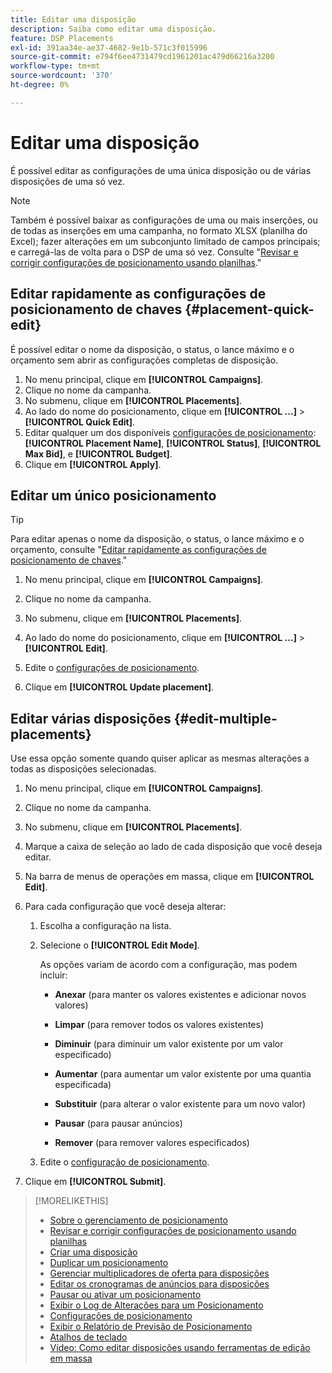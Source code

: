 ```yaml
---
title: Editar uma disposição
description: Saiba como editar uma disposição.
feature: DSP Placements
exl-id: 391aa34e-ae37-4682-9e1b-571c3f015996
source-git-commit: e794f6ee4731479cd1961201ac479d66216a3200
workflow-type: tm+mt
source-wordcount: '370'
ht-degree: 0%

---
```


# Editar uma disposição

É possível editar as configurações de uma única disposição ou de várias disposições de uma só vez.

<!-- Some placements don't have these options. Clarify which placement types aren't eligible -- is it PG placements, or all placements using private inventory? And anything else? -->

>[!NOTE]
>
>Também é possível baixar as configurações de uma ou mais inserções, ou de todas as inserções em uma campanha, no formato XLSX (planilha do Excel); fazer alterações em um subconjunto limitado de campos principais; e carregá-las de volta para o DSP de uma só vez. Consulte &quot;[Revisar e corrigir configurações de posicionamento usando planilhas](placement-qa.md).&quot;

## Editar rapidamente as configurações de posicionamento de chaves {#placement-quick-edit}

É possível editar o nome da disposição, o status, o lance máximo e o orçamento sem abrir as configurações completas de disposição.

1. No menu principal, clique em **[!UICONTROL Campaigns]**.
1. Clique no nome da campanha.
1. No submenu, clique em **[!UICONTROL Placements]**.
1. Ao lado do nome do posicionamento, clique em  **[!UICONTROL ...]** > **[!UICONTROL Quick Edit]**.
1. Editar qualquer um dos disponíveis [configurações de posicionamento](placement-settings.md):  **[!UICONTROL Placement Name]**, **[!UICONTROL Status]**, **[!UICONTROL Max Bid]**, e **[!UICONTROL Budget]**.
1. Clique em **[!UICONTROL Apply]**.

## Editar um único posicionamento

>[!TIP]
>
> Para editar apenas o nome da disposição, o status, o lance máximo e o orçamento, consulte &quot;[Editar rapidamente as configurações de posicionamento de chaves](#placement-quick-edit).&quot;

1. No menu principal, clique em **[!UICONTROL Campaigns]**.

1. Clique no nome da campanha.

1. No submenu, clique em **[!UICONTROL Placements]**.

1. Ao lado do nome do posicionamento, clique em  **[!UICONTROL ...]** > **[!UICONTROL Edit]**.

1. Edite o [configurações de posicionamento](placement-settings.md).

1. Clique em **[!UICONTROL Update placement]**.

## Editar várias disposições {#edit-multiple-placements}

Use essa opção somente quando quiser aplicar as mesmas alterações a todas as disposições selecionadas.

1. No menu principal, clique em **[!UICONTROL Campaigns]**.

1. Clique no nome da campanha.

1. No submenu, clique em **[!UICONTROL Placements]**.

1. Marque a caixa de seleção ao lado de cada disposição que você deseja editar.

1. Na barra de menus de operações em massa, clique em **[!UICONTROL Edit]**.

1. Para cada configuração que você deseja alterar:

   1. Escolha a configuração na lista.

   1. Selecione o **[!UICONTROL Edit Mode]**.

      As opções variam de acordo com a configuração, mas podem incluir:

      * **Anexar** (para manter os valores existentes e adicionar novos valores)

      * **Limpar** (para remover todos os valores existentes)

      * **Diminuir** (para diminuir um valor existente por um valor especificado)

      * **Aumentar** (para aumentar um valor existente por uma quantia especificada)

      * **Substituir** (para alterar o valor existente para um novo valor)

      * **Pausar** (para pausar anúncios)

      * **Remover** (para remover valores especificados)

   1. Edite o [configuração de posicionamento](placement-settings.md).

1. Clique em **[!UICONTROL Submit]**.

>[!MORELIKETHIS]
>
>* [Sobre o gerenciamento de posicionamento](placement-about.md)
>* [Revisar e corrigir configurações de posicionamento usando planilhas](placement-qa.md)
>* [Criar uma disposição](placement-create.md)
>* [Duplicar um posicionamento](placement-duplicate.md)
>* [Gerenciar multiplicadores de oferta para disposições](placement-manage-bid-multipliers.md)
>* [Editar os cronogramas de anúncios para disposições](placement-edit-ad-schedule.md)
>* [Pausar ou ativar um posicionamento](placement-pause-activate.md)
>* [Exibir o Log de Alterações para um Posicionamento](placement-change-log.md)
>* [Configurações de posicionamento](placement-settings.md)
>* [Exibir o Relatório de Previsão de Posicionamento](/help/dsp/campaign-management/reports/placement-forecast.md)
>* [Atalhos de teclado](/help/dsp/campaign-management/reports/keyboard-shortcuts.md)
>* [Vídeo: Como editar disposições usando ferramentas de edição em massa](https://experienceleague.adobe.com/docs/advertising-learn/tutorials/dsp/bulk-edit-placement-tools.html)
